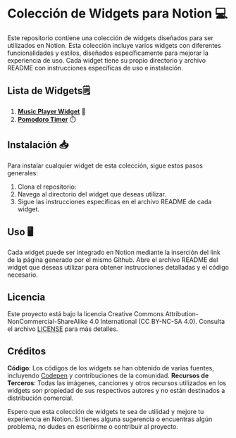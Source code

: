 # Colección de Widgets para Notion 💻

Este repositorio contiene una colección de widgets diseñados para ser utilizados en Notion. Esta colección incluye varios widgets con diferentes funcionalidades y estilos, diseñados específicamente para mejorar la experiencia de uso. Cada widget tiene su propio directorio y archivo README con instrucciones específicas de uso e instalación.

## Lista de Widgets🗒️

1. [**Music Player Widget**](https://github.com/manuelamotatoh/Notion_Widgets/tree/main/Vinyl_Widget) 🎵
2. [**Pomodoro Timer**](https://github.com/manuelamotatoh/Notion_Widgets/tree/main/Pomodoro%20Timer) ⏱️

## Instalación 📥

Para instalar cualquier widget de esta colección, sigue estos pasos generales:

1. Clona el repositorio:
2. Navega al directorio del widget que deseas utilizar.
3. Sigue las instrucciones específicas en el archivo README de cada widget.

## Uso 🖥️
Cada widget puede ser integrado en Notion mediante la inserción del link de la página generado por el mismo Github. Abre el archivo README del widget que deseas utilizar para obtener instrucciones detalladas y el código necesario.

## Licencia 
Este proyecto está bajo la licencia Creative Commons Attribution-NonCommercial-ShareAlike 4.0 International (CC BY-NC-SA 4.0). Consulta el archivo [LICENSE](https://manuelamotatoh.github.io/Notion_Widgets/LICENSE.md) para más detalles.

## Créditos
**Código**: Los códigos de los widgets se han obtenido de varias fuentes, incluyendo [Codepen](https://codepen.io/) y contribuciones de la comunidad.
**Recursos de Terceros**: Todas las imágenes, canciones y otros recursos utilizados en los widgets son propiedad de sus respectivos autores y no están destinados a distribución comercial.

Espero que esta colección de widgets te sea de utilidad y mejore tu experiencia en Notion. Si tienes alguna sugerencia o encuentras algún problema, no dudes en escribirme o contribuir al proyecto.
